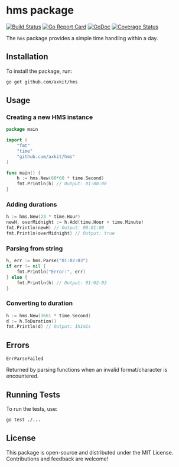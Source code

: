 # hms package

[![Build Status](https://github.com/axkit/bitset/actions/workflows/go.yml/badge.svg)](https://github.com/axkit/hms/actions)
[![Go Report Card](https://goreportcard.com/badge/github.com/axkit/hms)](https://goreportcard.com/report/github.com/axkit/hms)
[![GoDoc](https://pkg.go.dev/badge/github.com/axkit/hms)](https://pkg.go.dev/github.com/axkit/hms)
[![Coverage Status](https://coveralls.io/repos/github/axkit/hms/badge.svg?branch=master)](https://coveralls.io/github/axkit/hms?branch=master)

The `hms` package provides a simple time handling within a day.  

## Installation

To install the package, run:

```sh
go get github.com/axkit/hms
```

## Usage

### Creating a new HMS instance

```go
package main

import (
	"fmt"
	"time"
	"github.com/axkit/hms"
)

func main() {
	h := hms.New(60*60 * time.Second)
	fmt.Println(h) // Output: 01:00:00
}
```

### Adding durations

```go
h := hms.New(23 * time.Hour)
newH, overMidnight := h.Add(time.Hour + time.Minute)
fmt.Println(newH) // Output: 00:01:00
fmt.Println(overMidnight) // Output: true
```

### Parsing from string

```go
h, err := hms.Parse("01:02:03")
if err != nil {
	fmt.Println("Error:", err)
} else {
	fmt.Println(h) // Output: 01:02:03
}
```

### Converting to duration

```go
h := hms.New(3661 * time.Second)
d := h.ToDuration()
fmt.Println(d) // Output: 1h1m1s
```

## Errors

`ErrParseFailed`

Returned by parsing functions when an invalid format/character is encountered.

## Running Tests

To run the tests, use:

```sh
go test ./...
```

## License
This package is open-source and distributed under the MIT License. Contributions and feedback are welcome!

